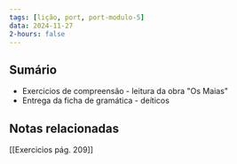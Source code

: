 ```yaml
---
tags: [lição, port, port-modulo-5]
data: 2024-11-27
2-hours: false
---
```


## Sumário
- Exercicios de compreensão - leitura da obra "Os Maias"
- Entrega da ficha de gramática - deíticos
## Notas relacionadas
[[Exercicios pág. 209]]
